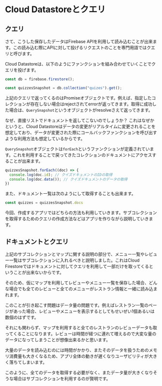 # Cloud Datastoreとクエリ

## クエリ

さて、こうした保存したデータはFirebase APIを利用して読み込むことが出来ます。この読み込む際にAPIに対して投げるリクエストのことを専門用語ではクエリと呼びます。

Cloud Datastoreは、以下のようにファンクションを組み合わせていくことでクエリを投げます。

```js
const db = firebase.firestore();

const quizzesSnapshot = db.collection("quizes").get(); 
```

上記のクエリで返ってくるのはPromiseオブジェクトです。例えば、指定したコレクションが存在しない場合はrejectされてerrorが返ってきます。取得に成功した場合は、`QuerySnapshot`というオブジェクトがresolveさえて返ってきます。

なぜ、直接リストでドキュメントを返してこないのでしょうか？ これはなぜかというと、Cloud Datastoreはデータの変更がリアルタイムに変更されることを想定しており、データが変更された際にコールバックファンクションを呼び出すような利用方法も想定しているからです。

`QuerySnapshot`オブジェクトは`forEach`というファンクションが定義されています。これを利用することで戻ってきたコレクションのドキュメントにアクセスすることが出来ます。

```js
quizzesSnapshot.forEach((doc) => {
  console.log(doc.id); // クイズドキュメントのIDの取得
  console.log(doc.data()); // クイズドキュメントのデータの取得
})
```

また、ドキュメント一覧は次のようにして取得することも出来ます。

```js
const quizzes = quizzesSnapshot.docs
```

今回、作成するアプリではどちらの方法も利用していきます。サブコレクションを取得するためのクエリの作成方法などはアプリを作りながら説明していきます。

## ドキュメントとクエリ

上記のサブコレクションとマップに関する説明の部分で、メニュー一覧やレビュー一覧はサブコレクションに入れるべきと説明しました。これはCloud Firestoreではドキュメントに対してクエリを利用して一部だけを取ってくるということが出来ないからです。

そのため、仮にマップを利用してレビューやメニュー一覧を保存した場合、どんな場合でも全てのレビューと全てのメニューがレストラン情報と一緒に読み込まれます。

このことが引き起こす問題はデータ量の問題です。例えばレストラン一覧のページがあった場合、レビューやメニューを表示するとしてもせいぜい1個あるいは数個のはずです。

それにも関わらず、マップを利用すると全てのレストランのレビューデータも取ってくることになります。レビューは時間が経つに連れて増えるので大変な量のデータになってしまうことが想像出来るかと思います。

大量のデータを読み込むのには時間がかかり、またそのデータを扱うためのメモリ消費量も大きくなるため、アプリ全体の動きが遅くなりユーザビリティが大きく落ちてしまいます。

このように、全てのデータを取得する必要がなく、またデータ量が大きくなりそうな場合はサブコレクションを利用するのが賢明です。